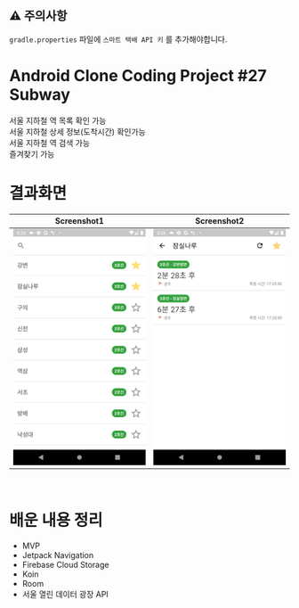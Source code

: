 ## ⚠️ 주의사항
`gradle.properties` 파일에 `스마트 택배 API 키` 를 추가해야합니다.
</br>

# Android Clone Coding Project #27 Subway
서울 지하철 역 목록 확인 가능
</br>
서울 지하철 상세 정보(도착시간) 확인가능
</br>
서울 지하철 역 검색 가능
</br>
즐겨찾기 가능
</br>


# 결과화면
|Screenshot1|Screenshot2|
|---|---|
|<img src="./screenshot/1.png"/>|<img src="./screenshot/2.png"/>|

</br>

# 배운 내용 정리
- MVP
- Jetpack Navigation
- Firebase Cloud Storage
- Koin
- Room
- 서울 열린 데이터 광장 API
